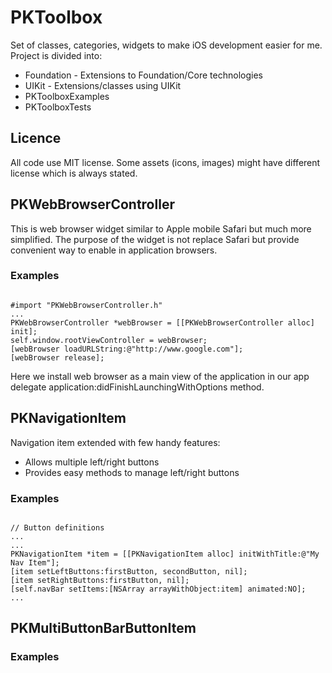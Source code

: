 # PKToolbox

Set of classes, categories, widgets to make iOS development easier for me.
Project is divided into:

* Foundation        - Extensions to Foundation/Core technologies
* UIKit             - Extensions/classes using UIKit
* PKToolboxExamples
* PKToolboxTests

## Licence

All code use MIT license. Some assets (icons, images) might have different
license which is always stated.


## PKWebBrowserController

This is web browser widget similar to Apple mobile Safari but much more
simplified. The purpose of the widget is not replace Safari but provide
convenient way to enable in application browsers.

### Examples

<pre><code>
#import "PKWebBrowserController.h"
...
PKWebBrowserController *webBrowser = [[PKWebBrowserController alloc] init];
self.window.rootViewController = webBrowser;
[webBrowser loadURLString:@"http://www.google.com"];
[webBrowser release];
</code></pre>

Here we install web browser as a main view of the application in our app
delegate application:didFinishLaunchingWithOptions method.


## PKNavigationItem

Navigation item extended with few handy features:

* Allows multiple left/right buttons
* Provides easy methods to manage left/right buttons

### Examples

<pre><code>
// Button definitions
...
...
PKNavigationItem *item = [[PKNavigationItem alloc] initWithTitle:@"My Nav Item"];
[item setLeftButtons:firstButton, secondButton, nil];
[item setRightButtons:firstButton, nil];
[self.navBar setItems:[NSArray arrayWithObject:item] animated:NO];
...
</code></pre>


## PKMultiButtonBarButtonItem

### Examples

<pre><code>
</code></pre>
